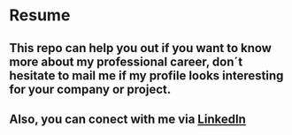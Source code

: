 # Resume

## This repo can help you out if you want to know more about my professional career, don´t hesitate to mail me if my profile looks interesting for your company or project.
## Also, you can conect with me via [LinkedIn](www.linkedin.com/in/ariel-fabián-osorio-reyes-507835199)
